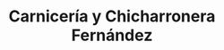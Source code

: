 ---
title: "Carnicería y Chicharronera Fernández"
url: /desamparados/carniceria-y-chicharronera-fernandez/
shop: Metzgerei
---